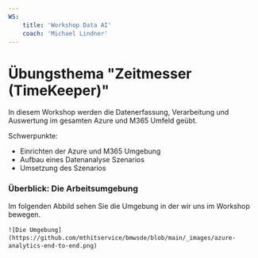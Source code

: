 ```yaml
---
WS:
    title: 'Workshop Data AI'
    coach: 'Michael Lindner'
---
```


# Übungsthema "Zeitmesser (TimeKeeper)"

In diesem Workshop werden die Datenerfassung, Verarbeitung und Auswertung im gesamten Azure und M365 Umfeld geübt.

Schwerpunkte:

- Einrichten der Azure und M365 Umgebung
- Aufbau eines Datenanalyse Szenarios
- Umsetzung des Szenarios

### Überblick: Die Arbeitsumgebung

Im folgenden Abbild sehen Sie die Umgebung in der wir uns im Workshop bewegen.

    ![Die Umgebung](https://github.com/mthitservice/bmwsde/blob/main/_images/azure-analytics-end-to-end.png)

